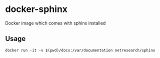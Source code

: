 # docker-sphinx

Docker image which comes with sphinx installed

## Usage
```
docker run -it -v $(pwd)/docs:/var/documentation netresearch/sphinx
```

